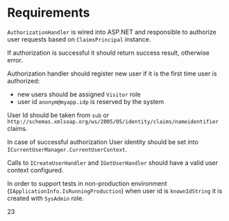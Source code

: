 # Requirements


`AuthorizationHandler` is wired into ASP.NET and responsible to authorize user requests based on `ClaimsPrincipal` instance.

If authorization is successful it should return success result, otherwise error.

Authorization handler should register new user if it is the first time user is authorized:

* new users should be assigned `Visitor` role
* user id `anonym@myapp.idp` is reserved by the system

User Id should be taken from `sub` or `http://schemas.xmlsoap.org/ws/2005/05/identity/claims/nameidentifier` claims.

In case of successful authorization User identity should be set into `ICurrentUserManager.CurrentUserContext`.

Calls to `ICreateUserHandler` and `IGetUserHandler` should have a valid user context configured.

In order to support tests in non-production environment (`IApplicationInfo.IsRunningProduction`) when user id is `knownIdString` it is created with `SysAdmin` role.


23